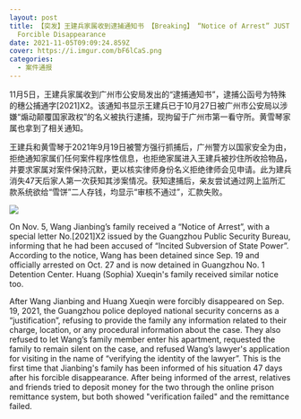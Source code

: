 ```yaml
---
layout: post
title: 【突发】王建兵家属收到逮捕通知书 【Breaking】 “Notice of Arrest” JUST Received after 47-day
  Forcible Disappearance
date: 2021-11-05T09:09:24.859Z
cover: https://i.imgur.com/bF6lCaS.png
categories:
  - 案件通报
---
```

11月5日，王建兵家属收到广州市公安局发出的“逮捕通知书”，逮捕公函号为特殊的穗公捕通字[2021]X2。该通知书显示王建兵已于10月27日被广州市公安局以涉嫌“煽动颠覆国家政权”的名义被执行逮捕，现拘留于广州市第一看守所。黄雪琴家属也拿到了相关通知。

王建兵和黄雪琴于2021年9月19日被警方强行抓捕后，广州警方以国家安全为由，拒绝通知家属们任何案件程序性信息，也拒绝家属进入王建兵被抄住所收拾物品，并要求家属对案件保持沉默，更以核实律师身份名义拒绝律师会见申请。此为建兵消失47天后家人第一次获知其涉案情况。获知逮捕后，亲友尝试通过网上监所汇款系统欲给“雪饼”二人存钱，均显示“审核不通过”，汇款失败。

![](https://i.imgur.com/9ySG8yM.png)

On Nov. 5, Wang Jianbing’s family received a “Notice of Arrest”, with a special letter No.[2021]X2 issued by the Guangzhou Public Security Bureau, informing that he had been accused of “Incited Subversion of State Power”. According to the notice, Wang has been detained since Sep. 19 and officially arrested on Oct. 27 and is now detained in Guangzhou No. 1 Detention Center. Huang (Sophia) Xueqin's family received similar notice too.

After Wang Jianbing and Huang Xueqin were forcibly disappeared on Sep. 19, 2021, the Guangzhou police deployed national security concerns as a “justification”, refusing to provide the family any information related to their charge, location, or any procedural information about the case. They also refused to let Wang’s family member enter his apartment, requested the family to remain silent on the case, and refused Wang’s lawyer's application for visiting in the name of “verifying the identity of the lawyer”. This is the first time that Jianbing's family has been informed of his situation 47 days after his forcible disappearance. After being informed of the arrest, relatives and friends tried to deposit money for the two through the online prison remittance system, but both showed "verification failed" and the remittance failed.